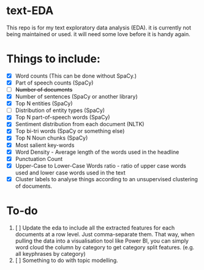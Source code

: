 # text-EDA
This repo is for my text exploratory data analysis (EDA). it is currently not being maintained or used. it will need some love before it is handy again. 

# Things to include:
- [x] Word counts (This can be done without SpaCy.)
- [x] Part of speech counts (SpaCy)
- [ ] <s>Number of documents </s>
- [x] Number of sentences (SpaCy or another library)
- [x] Top N entities (SpaCy)
- [ ] Distribution of entity types (SpaCy)
- [x] Top N part-of-speech words (SpaCy)
- [x] Sentiment distribution from each document (NLTK)
- [x] Top bi-tri words (SpaCy or something else)
- [x] Top N Noun chunks (SpaCy)
- [x] Most salient key-words
- [x] Word Density - Average length of the words used in the headline 
- [x] Punctuation Count 
- [x] Upper-Case to Lower-Case Words ratio - ratio of upper case words used and lower case words used in the text
- [x] Cluster labels to analyse things according to an unsupervised clustering of documents.

# To-do
1. [ ] Update the eda to include all the extracted features for each documents at a row level. Just comma-separate them. That way, when pulling the data into a visualisation tool like Power BI, you can simply word cloud the column by category to get category split features. (e.g. all keyphrases by category)
2. [ ] Something to do with topic modelling. 
